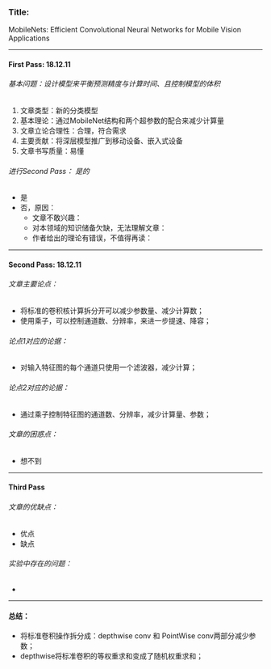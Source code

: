 ### Title:

MobileNets: Efficient Convolutional Neural Networks for Mobile Vision Applications

***

#### First Pass: 18.12.11

###### 基本问题：设计模型来平衡预测精度与计算时间、且控制模型的体积

1. 文章类型：新的分类模型
2. 基本理论：通过MobileNet结构和两个超参数的配合来减少计算量
3. 文章立论合理性：合理，符合需求
4. 主要贡献：将深层模型推广到移动设备、嵌入式设备
5. 文章书写质量：易懂

###### 进行Second Pass： 是的

- 是
- 否，原因：
  - 文章不敢兴趣：
  - 对本领域的知识储备欠缺，无法理解文章：
  - 作者给出的理论有错误，不值得再读：

***

#### Second Pass: 18.12.11

###### 文章主要论点：

- 将标准的卷积核计算拆分开可以减少参数量、减少计算数；
- 使用乘子，可以控制通道数、分辨率，来进一步提速、降容；

###### 论点1对应的论据：

- 对输入特征图的每个通道只使用一个滤波器，减少计算；

###### 论点2对应的论据：

- 通过乘子控制特征图的通道数、分辨率，减少计算量、参数；

###### 文章的困惑点：

- 想不到

***

#### Third Pass

###### 文章的优缺点：

- 优点
- 缺点

###### 实验中存在的问题：

- 

***

#### 总结：

- 将标准卷积操作拆分成：depthwise conv 和 PointWise conv两部分减少参数；
- depthwise将标准卷积的等权重求和变成了随机权重求和；